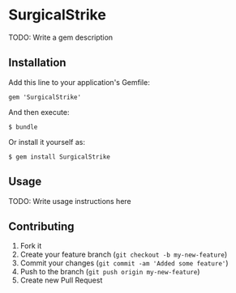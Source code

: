 # SurgicalStrike

TODO: Write a gem description

## Installation

Add this line to your application's Gemfile:

    gem 'SurgicalStrike'

And then execute:

    $ bundle

Or install it yourself as:

    $ gem install SurgicalStrike

## Usage

TODO: Write usage instructions here

## Contributing

1. Fork it
2. Create your feature branch (`git checkout -b my-new-feature`)
3. Commit your changes (`git commit -am 'Added some feature'`)
4. Push to the branch (`git push origin my-new-feature`)
5. Create new Pull Request
